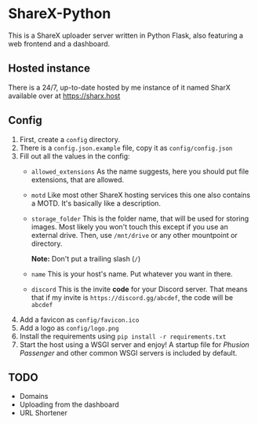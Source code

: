 # ShareX-Python

This is a ShareX uploader server written in Python Flask, also featuring a web frontend and a dashboard.

## Hosted instance

There is a 24/7, up-to-date hosted by me instance of it named SharX available over at https://sharx.host

## Config

1. First, create a `config` directory.
2. There is a `config.json.example` file, copy it as `config/config.json`
3. Fill out all the values in the config:
    - `allowed_extensions`
      As the name suggests, here you should put file extensions, that are allowed.
    - `motd`
      Like most other ShareX hosting services this one also contains a MOTD. It's basically like a description.
    - `storage_folder`
      This is the folder name, that will be used for storing images. Most likely you won't touch this except if you use
      an external drive. Then, use `/mnt/drive` or any other mountpoint or directory.

      **Note:** Don't put a trailing slash (`/`)
    - `name`
      This is your host's name. Put whatever you want in there.
    - `discord`
      This is the invite **code** for your Discord server. That means that if my invite is `https://discord.gg/abcdef`,
      the code will be `abcdef`
4. Add a favicon as `config/favicon.ico`
5. Add a logo as `config/logo.png`
6. Install the requirements using `pip install -r requirements.txt`
7. Start the host using a WSGI server and enjoy! A startup file for *Phusion Passenger* and other common WSGI servers is
   included by default.

## TODO

- Domains
- Uploading from the dashboard
- URL Shortener
